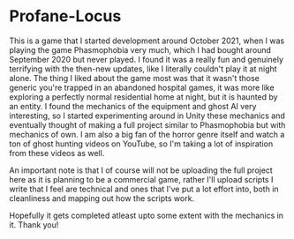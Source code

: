 # Profane-Locus
This is a game that I started development around October 2021, when I was playing the game Phasmophobia very much, which I had bought around September 2020 but never played. I found it was a really fun and genuinely terrifying with the then-new updates, like I literally couldn't play it at night alone. The thing I liked about the game most was that it wasn't those generic you're trapped in an abandoned hospital games, it was more like exploring a perfectly normal residential home at night, but it is haunted by an entity. I found the mechanics of the equipment and ghost AI very interesting, so I started experimenting around in Unity these mechanics and eventually thought of making a full project similar to Phasmophobia but with mechanics of own. I am also a big fan of the horror genre itself and watch a ton of ghost hunting 
videos on YouTube, so I'm taking a lot of inspiration from these videos as well. 

An important note is that I of course will not be uploading the full project here as it is planning to be a commercial game, rather I'll upload scripts I write that I feel are technical and ones that I've put a lot effort into, both in cleanliness and mapping out how the scripts work.

Hopefully it gets completed atleast upto some extent with the mechanics in it. Thank you!
